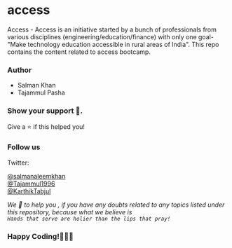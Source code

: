# access
Access - Access is an initiative started by a bunch of professionals from various disciplines (engineering/education/finance) with only one goal- "Make technology education accessible in rural areas of India". This repo contains the content related to access bootcamp.



### Author
 
   - Salman Khan
   - Tajammul Pasha
   
### Show your support 🤝.

Give a ⭐️ if this helped you!


 ### Follow us
 
 Twitter: 
 
 [@salmanaleemkhan](https://twitter.com/salmanaleemkhan) <br/>
 [@Tajammul1996](https://twitter.com/Tajammul1996) <br/>
 [@KarthikTabjul](https://twitter.com/KarthikTabjul)

 *We 💚 to help you , if you have any doubts related to any topics listed under this repository, because what we believe is    
 `Hands that serve are holier than the lips that pray!`*

### Happy Coding!👨🏻‍💻
     
 
  
